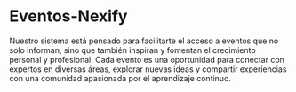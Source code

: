 # Eventos-Nexify
Nuestro sistema está pensado para facilitarte el acceso a eventos que no solo informan, sino que también inspiran y fomentan el crecimiento personal y profesional. Cada evento es una oportunidad para conectar con expertos en diversas áreas, explorar nuevas ideas y compartir experiencias con una comunidad apasionada por el aprendizaje continuo.
